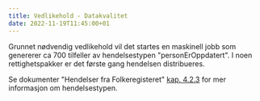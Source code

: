 ```yaml
---
title: Vedlikehold - Datakvalitet
date: 2022-11-19T11:45:00+01
---
```


Grunnet nødvendig vedlikehold vil det startes en maskinell jobb som genererer ca 700 tilfeller av hendelsestypen "personErOppdatert". I noen rettighetspakker er det første gang hendelsen distribueres. 

Se dokumenter "Hendelser fra Folkeregisteret" [kap. 4.2.3](https://skatteetaten.github.io/folkeregisteret-api-dokumentasjon/informasjonsmodell/) for mer informasjon om hendelsestypen.



